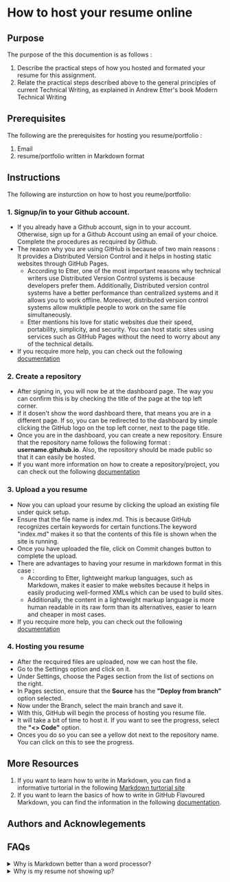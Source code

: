 # How to host your resume online
## Purpose
The purpose of the this documention is as follows : 
1. Describe the practical steps of how you hosted and formated your resume for this assignment.
2. Relate the practical steps described above to the general principles of current Technical Writing, as explained in Andrew Etter's book Modern Technical Writing

## Prerequisites
The following are the prerequisites for hosting you resume/portfolio : 
1. Email
2. resume/portfolio written in Markdown format

## Instructions
The following are insturction on how to host you reume/portfolio:
 ### 1. Signup/in to your Github account.
* If you already have a Github account, sign in to your account. Otherwise, sign up for a Github Account using an email of your choice. Complete the procedures as recquired by Github.
* The reason why you are using GitHub is because of two main reasons : It provides a Distributed Version Control and it helps in hosting static websites through GitHub Pages.
  + According to Etter, one of the most important reasons why technical writers use Distributed Version Control systems is because developers prefer them. Additionally, Distributed 
  version control systems have a better performance than centralized systems and it allows you to work offline. Moreover, distributed version control systems allow mulktiple people to 
  work on the same file simultaneously.    
  + Etter mentions his love for static websites due their speed, portability, simplicity, and security. You can host static sites using services such as GitHub Pages without the need to worry
  about any of the technical details. 
* If you recquire more help, you can check out the following [documentation](https://docs.github.com/en/get-started/onboarding/getting-started-with-your-github-account)
### 2. Create a repository
* After signing in, you will now be at the dashboard page. The way you can confirm this is by checking the title of the page at the top left corner. 
* If it dosen't show the word dashboard there, that means you are in a different page. If so, you can be redirected to the dashboard by simple clicking the GitHub logo on the top left corner, next to the page title.
* Once you are in the dashboard, you can create a new repository. Ensure that the repository name follows the following format : **username.gituhub.io**. Also, the repository should be made public
so that it can easily be hosted.
*  If you want more information on how to create a repository/project, you can check out the following [documentation](https://docs.github.com/en/get-started/start-your-journey/uploading-a-project-to-github)  
### 3. Upload a you resume 
* Now you can upload your resume by clicking the upload an existing file under quick setup.
* Ensure that the file name is index.md. This is because GitHub recognizes certain keywords for certain functions.The keyword "index.md" makes it so that the contents of this file is shown when the site is running.
* Once you have uploaded the file, click on Commit changes button to complete the upload.
* There are advantages to having your resume in markdown format in this case : 
  + According to Etter, lightweight markup languages, such as Markdown, makes it easier to make websites because it helps in easily producing well-formed XMLs which can be used to build sites. 
  + Additionally, the content in a lightweight markup language is more human readable in its raw form than its alternatives, easier to learn and cheaper in most cases. 
* If you recquire more help, you can check out the following [documentation](https://docs.github.com/en/get-started/start-your-journey/uploading-a-project-to-github)
### 4. Hosting you resume 
* After the recquired files are uploaded, now we can host the file.
* Go to the Settings option and click on it.
* Under Settings, choose the Pages section from the list of sections on the right. 
* In Pages section, ensure that the **Source** has the  **"Deploy from branch"** option selected.
* Now under the Branch, select the main branch and save it.
* With this, GitHub will begin the process of hosting you resume file.
* It will take a bit of time to host it. If you want to see the progress, select the **"<> Code"** option. 
* Onces you do so you can see a yellow dot next to the repository name. You can click on this to see the progress.


## More Resources
1. If you want to learn how to write in Markdown, you can find a informative turtorial in the following [Markdown turtorial site](https://www.markdowntutorial.com/)
2. If you want to learn the basics of how to write in GitHub Flavoured Markdown, you can find the information in the following [documentation](https://docs.github.com/en/get-started/writing-on-github/getting-started-with-writing-and-formatting-on-github/basic-writing-and-formatting-syntax).

## Authors and Acknowlegements

## FAQs
<details>
<summary> Why is Markdown better than a word processor?</summary>
Lightweight markup languges, such as Markdown, are easier to learn and write than word processors, such as 
Microsoft Word, because it just focuses on the content of the documantatiionk rather than formating the documentation.
Another advantage is that markdown is cheaper, often of no cost, than word processors which often recquire people to buy liscences.  
 </details>

<details>
<summary> Why is my resume not showing up?</summary>
 
 ### You can add a header

You can add text within a collapsed section. 

You can add an image or a code block, too.

```ruby
   puts "Hello World"
```
 </details>
